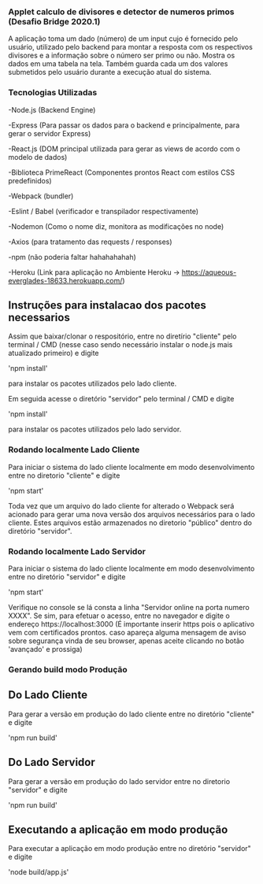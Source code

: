 ### Applet calculo de divisores e detector de numeros primos (Desafio Bridge 2020.1)

A aplicação toma um dado (número) de um input cujo é fornecido pelo usuário, utilizado pelo backend para montar a resposta com os respectivos divisores e a informação sobre o número ser primo ou não. Mostra os dados em uma tabela na tela. Também guarda cada um dos valores submetidos pelo usuário durante a execução atual do sistema.

### Tecnologias Utilizadas

-Node.js (Backend Engine)

-Express (Para passar os dados para o backend e principalmente, para gerar o servidor Express)

-React.js (DOM principal utilizada para gerar as views de acordo com o modelo de dados)

-Biblioteca PrimeReact (Componentes prontos React com estilos CSS predefinidos)

-Webpack (bundler)

-Eslint / Babel (verificador e transpilador respectivamente)

-Nodemon (Como o nome diz, monitora as modificações no node)

-Axios (para tratamento das requests / responses)

-npm (não poderia faltar hahahahahah)

-Heroku (Link para aplicação no Ambiente Heroku -> https://aqueous-everglades-18633.herokuapp.com/)

## Instruções para instalacao dos pacotes necessarios
Assim que baixar/clonar o respositório, entre no diretírio "cliente" pelo terminal / CMD (nesse caso sendo necessário instalar o node.js mais atualizado primeiro) e digite

'npm install'

para instalar os pacotes utilizados pelo lado cliente.

Em seguida acesse o diretório "servidor" pelo terminal / CMD e digite

'npm install'

para instalar os pacotes utilizados pelo lado servidor.


### Rodando localmente Lado Cliente
Para iniciar o sistema do lado cliente localmente em modo desenvolvimento entre no diretorio "cliente" e digite

'npm start'

Toda vez que um arquivo do lado cliente for alterado o Webpack será acionado para gerar uma nova versão dos arquivos necessários para o lado cliente. Estes arquivos estão armazenados no diretorio "público" dentro do diretório "servidor".

### Rodando localmente Lado Servidor
Para iniciar o sistema do lado cliente localmente em modo desenvolvimento entre no diretório "servidor" e digite

'npm start'

Verifique no console se lá consta a linha "Servidor online na porta numero XXXX". Se sim, para efetuar o acesso, entre no navegador e digite o endereço https://localhost:3000 (É importante inserir https pois o aplicativo vem com certificados prontos. caso apareça alguma mensagem de aviso sobre segurança vinda de seu browser, apenas aceite clicando no botão 'avançado' e prossiga)

### Gerando build modo Produção

## Do Lado Cliente

Para gerar a versão em produção do lado cliente entre no diretório "cliente" e digite

'npm run build'

## Do Lado Servidor

Para gerar a versão em produção do lado servidor entre no diretorio "servidor" e digite

'npm run build'

## Executando a aplicação em modo produção
Para executar a aplicação em modo produção entre no diretório "servidor" e digite

'node build/app.js'
